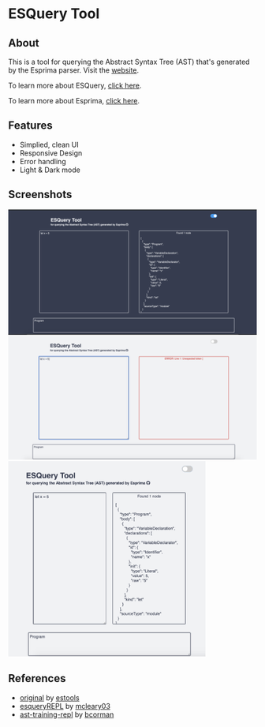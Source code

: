 # ESQuery Tool

## About
This  is a tool for querying the Abstract Syntax Tree (AST) that's generated by the Esprima parser. Visit the <a href="https://natalie-poulson.github.io/ESQuery-tool/">website</a>.

To learn more about ESQuery, <a href="https://github.com/estools/esquery">click here</a>.

To learn more about Esprima, <a href="https://github.com/jquery/esprima">click here</a>.


## Features
* Simplied, clean UI
* Responsive Design
* Error handling 
* Light & Dark mode 

## Screenshots
<img src="dark.png" alt="screenshot of tool, full screen with dark mode" width="800">

<img src="error.png" alt="screenshot of tool, full screen with light mode and error" width="800">

<img src="light.png" alt="screenshot of tool, responsive with light mode" width="400">

## References
* <a href="https://estools.github.io/esquery/">original</a> by <a href="https://github.com/estools">estools</a>
* <a href="https://github.com/mcleary03/esqueryREPL">esqueryREPL</a> by <a href="https://github.com/mcleary03">mcleary03</a>
* <a href="https://github.com/bcorman/esquery-training">ast-training-repl</a> by <a href="https://github.com/bcorman">bcorman</a>

